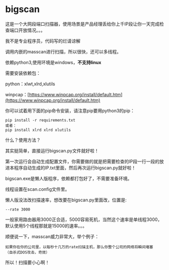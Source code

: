 # bigscan
这是一个大网段端口扫描器，使用场景是产品经理丢给你上千IP段让你一天完成检查端口开放情况。。。

我不是专业程序员，代码写的烂请谅解

调用内嵌的masscan进行扫描，所以很快，还可以多线程。

依赖python3,使用环境是windows，**不支持linux**

需要安装依赖包：

python：xlwt,xlrd,xlutils

winpcap：[https://www.winpcap.org/install/default.htm](https://www.winpcap.org/install/default.htm)

你可以试着用下面的pip命令安装，请注意pip要用python3的pip：

	pip install -r requirements.txt
	或者：
	pip install xlrd xlrd xlutils

什么？使用方法？

其实挺简单，直接运行bigscan.py文件就好啦！

第一次运行会自动生成配置文件，你需要做的就是把需要检查的IP段一行一段的放进本程序自动生成的IP.txt里面，然后再次运行bigscan.py就好啦！

bigscan.exe是懒人版程序，依赖都打包好了，不需要准备环境。

线程设置在scan.config文件里。

懒人版没法改扫描速率，想改要在bigscan.py里面改，位置是:

	--rate 3000
一般家用路由器用3000正合适，5000容易死机，当然这个速率是单线程3000，默认使用5个线程那就是15000的速率。。。

顺便说一下，masscan威力非常大，举个例子：

	如果你在你的公司里，以每秒十几万的rate扫描主机，那么你整个公司的网络将瞬间堵塞
	（自杀式DOS攻击，奇效）

所以！扫描要小心啊！